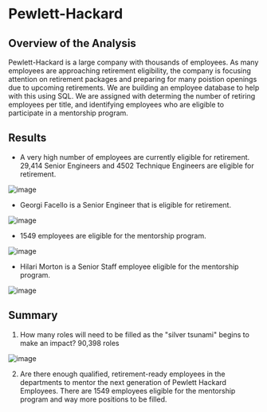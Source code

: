 # Pewlett-Hackard

## Overview of the Analysis

Pewlett-Hackard is a large company with thousands of employees. As many employees are approaching retirement eligibility, 
the company is focusing attention on retirement packages and preparing for many poistion openings due to upcoming retirements. 
We are building an employee database to help with this using SQL. We are assigned with determing the number of retiring 
employees per title, and identifying employees who are eligible to participate in a mentorship program. 

## Results

- A very high number of employees are currently eligible for retirement. 
  29,414 Senior Engineers and 4502 Technique Engineers are eligible for retirement. 
  
![image](https://user-images.githubusercontent.com/64279232/129270020-7c3e3812-8c49-4a68-b52a-2ffe84f77511.png)

- Georgi Facello is a Senior Engineer that is eligible for retirement. 

 ![image](https://user-images.githubusercontent.com/64279232/129270351-c60c7213-d1b2-4820-8981-313d7c80e0e8.png)
 
 - 1549 employees are eligible for the mentorship program.
 
 ![image](https://user-images.githubusercontent.com/64279232/129270517-efca1a79-8a58-48dc-bf59-c62a33beadcd.png)

- Hilari Morton is a Senior Staff employee eligible for the mentorship program. 

![image](https://user-images.githubusercontent.com/64279232/129270633-290d5f66-e32a-4835-8b9a-2e138a743a86.png)


## Summary
1. How many roles will need to be filled as the "silver tsunami" begins to make an impact?
90,398 roles

![image](https://user-images.githubusercontent.com/64279232/129270020-7c3e3812-8c49-4a68-b52a-2ffe84f77511.png)

2. Are there enough qualified, retirement-ready employees in the departments to mentor the next generation of Pewlett Hackard Employees.
There are 1549 employees eligible for the mentorship program and way more positions to be filled. 

